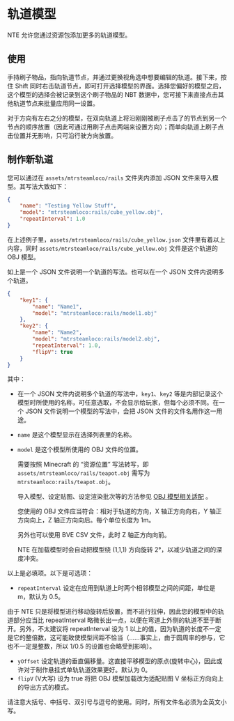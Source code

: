# 轨道模型

NTE 允许您通过资源包添加更多的轨道模型。

## 使用

手持刷子物品，指向轨道节点，并通过更换视角选中想要编辑的轨道。接下来，按住 Shift 同时右击轨道节点，即可打开选择模型的界面。选择您偏好的模型之后，这个模型的选择会被记录到这个刷子物品的 NBT 数据中，您可接下来直接点击其他轨道节点来批量应用同一设置。

对于方向有左右之分的模型，在双向轨道上将沿刚刚被刷子点击了的节点到另一个节点的顺序放置（因此可通过用刷子点击两端来设置方向）；而单向轨道上刷子点击位置并无影响，只可沿行驶方向放置。


## 制作新轨道

您可以通过在 `assets/mtrsteamloco/rails` 文件夹内添加 JSON 文件来导入模型。其写法大致如下：

```json
{
    "name": "Testing Yellow Stuff",
    "model": "mtrsteamloco:rails/cube_yellow.obj",
    "repeatInterval": 1.0
}
```

在上述例子里，`assets/mtrsteamloco/rails/cube_yellow.json` 文件里有着以上内容，同时 `assets/mtrsteamloco/rails/cube_yellow.obj` 文件是这个轨道的 OBJ 模型。

如上是一个 JSON 文件说明一个轨道的写法。也可以在一个 JSON 文件内说明多个轨道。

```json
{
    "key1": {
        "name": "Name1",
        "model": "mtrsteamloco:rails/model1.obj"
    },
    "key2": {
        "name": "Name2",
        "model": "mtrsteamloco:rails/model2.obj",
        "repeatInterval": 1.0,
        "flipV": true
    }
}
```

其中：

- 在一个 JSON 文件内说明多个轨道的写法中，`key1`、`key2` 等是内部记录这个模型时所使用的名称，可任意选取，不会显示给玩家，但每个必须不同。在一个 JSON 文件说明一个模型的写法中，会把 JSON 文件的文件名用作这一用途。

- `name` 是这个模型显示在选择列表里的名称。

- `model` 是这个模型所使用的 OBJ 文件的位置。

  需要按照 Minecraft 的 “资源位置” 写法转写，即 `assets/mtrsteamloco/rails/teapot.obj` 需写为 `mtrsteamloco:rails/teapot.obj`。

  导入模型、设定贴图、设定渲染批次等的方法参见 [OBJ 模型相关适配](objschem.md) 。
  
  您使用的 OBJ 文件应当符合：相对于轨道的方向，X 轴正方向向右，Y 轴正方向向上，Z 轴正方向向后。每个单位长度为 1m。

  另外也可以使用 BVE CSV 文件，此时 Z 轴正方向向前。

  NTE 在加载模型时会自动把模型绕 (1,1,1) 方向旋转 2°，以减少轨道之间的深度冲突。

以上是必填项。以下是可选项：

- `repeatInterval` 设定在应用到轨道上时两个相邻模型之间的间距，单位是 m，默认为 0.5。

由于 NTE 只是将模型进行移动旋转后放置，而不进行拉伸，因此您的模型中的轨道部分应当比 repeatInterval 略微长出一点，以便在弯道上外侧的轨道不至于断开。另外，不太建议将 repeatInterval 设为 1 以上的值，因为轨道的长度不一定是它的整倍数，这可能致使模型间距不恰当（……事实上，由于圆周率的参与，它也不一定是整数，所以 1/0.5 的设置也会略受到影响）。

- `yOffset` 设定轨道的垂直偏移量。这直接平移模型的原点(旋转中心)，因此或许对于制作悬挂式单轨轨道效果更好。默认为 0。
- `flipV` (V大写)  设为 true 将把 OBJ 模型加载改为适配贴图 V 坐标正方向向上的导出方式的模式。

请注意大括号、中括号、双引号与逗号的使用。同时，所有文件名必须为全英文小写。
